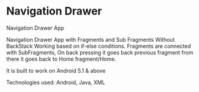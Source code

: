 # Navigation Drawer
Navigation Drawer App

Navigation Drawer App with Fragments and Sub Fragments Without BackStack Working based on if-else conditions. 
Fragments are connected with SubFragments, 
On back pressing it goes back previous fragment from there it goes back to Home fragment/Home.

It is built to work on Android 5.1 & above

Technologies used: Android, Java, XML
